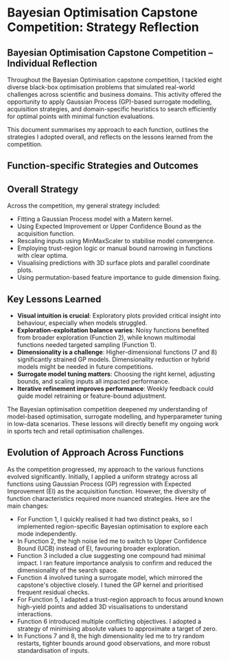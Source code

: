 # Bayesian Optimisation Capstone Competition: Strategy Reflection


## Bayesian Optimisation Capstone Competition – Individual Reflection

Throughout the Bayesian Optimisation capstone competition, I tackled eight diverse black-box optimisation problems that simulated real-world challenges across scientific and business domains. This activity offered the opportunity to apply Gaussian Process (GP)-based surrogate modelling, acquisition strategies, and domain-specific heuristics to search efficiently for optimal points with minimal function evaluations.

This document summarises my approach to each function, outlines the strategies I adopted overall, and reflects on the lessons learned from the competition.


## Function-specific Strategies and Outcomes


## Overall Strategy

Across the competition, my general strategy included:
- Fitting a Gaussian Process model with a Matern kernel.
- Using Expected Improvement or Upper Confidence Bound as the acquisition function.
- Rescaling inputs using MinMaxScaler to stabilise model convergence.
- Employing trust-region logic or manual bound narrowing in functions with clear optima.
- Visualising predictions with 3D surface plots and parallel coordinate plots.
- Using permutation-based feature importance to guide dimension fixing.


## Key Lessons Learned

- **Visual intuition is crucial**: Exploratory plots provided critical insight into behaviour, especially when models struggled.
- **Exploration-exploitation balance varies**: Noisy functions benefited from broader exploration (Function 2), while known multimodal functions needed targeted sampling (Function 1).
- **Dimensionality is a challenge**: Higher-dimensional functions (7 and 8) significantly strained GP models. Dimensionality reduction or hybrid models might be needed in future competitions.
- **Surrogate model tuning matters**: Choosing the right kernel, adjusting bounds, and scaling inputs all impacted performance.
- **Iterative refinement improves performance**: Weekly feedback could guide model retraining or feature-bound adjustment.


The Bayesian optimisation competition deepened my understanding of model-based optimisation, surrogate modelling, and hyperparameter tuning in low-data scenarios. These lessons will directly benefit my ongoing work in sports tech and retail optimisation challenges.


## Evolution of Approach Across Functions

As the competition progressed, my approach to the various functions evolved significantly. Initially, I applied a uniform strategy across all functions using Gaussian Process (GP) regression with Expected Improvement (EI) as the acquisition function. However, the diversity of function characteristics required more nuanced strategies. Here are the main changes:

- For Function 1, I quickly realised it had two distinct peaks, so I implemented region-specific Bayesian optimisation to explore each mode independently.
- In Function 2, the high noise led me to switch to Upper Confidence Bound (UCB) instead of EI, favouring broader exploration.
- Function 3 included a clue suggesting one compound had minimal impact. I ran feature importance analysis to confirm and reduced the dimensionality of the search space.
- Function 4 involved tuning a surrogate model, which mirrored the capstone's objective closely. I tuned the GP kernel and prioritised frequent residual checks.
- For Function 5, I adapted a trust-region approach to focus around known high-yield points and added 3D visualisations to understand interactions.
- Function 6 introduced multiple conflicting objectives. I adopted a strategy of minimising absolute values to approximate a target of zero.
- In Functions 7 and 8, the high dimensionality led me to try random restarts, tighter bounds around good observations, and more robust standardisation of inputs.


